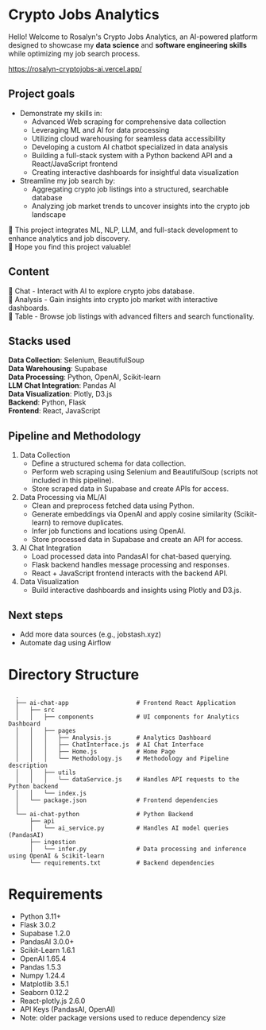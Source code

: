 # Crypto Jobs Analytics

Hello! Welcome to Rosalyn's Crypto Jobs Analytics, an AI-powered platform designed to showcase my <b>data science</b> and <b>software engineering skills</b> while optimizing my job search process. 

https://rosalyn-cryptojobs-ai.vercel.app/

## Project goals
- Demonstrate my skills in: <br>
   - Advanced Web scraping for comprehensive data collection
   - Leveraging ML and AI for data processing
   - Utilizing cloud warehousing for seamless data accessibility
   - Developing a custom AI chatbot specialized in data analysis
   - Building a full-stack system with a Python backend API and a React/JavaScript frontend
   - Creating interactive dashboards for insightful data visualization
- Streamline my job search by:
   - Aggregating crypto job listings into a structured, searchable database
   - Analyzing job market trends to uncover insights into the crypto job landscape

🚀 This project integrates ML, NLP, LLM, and full-stack development to enhance analytics and job discovery.<br>
🚀 Hope you find this project valuable!<br>

## Content
📌 Chat - Interact with AI to explore crypto jobs database. <br>
📌 Analysis - Gain insights into crypto job market with interactive dashboards. <br>
📌 Table - Browse job listings with advanced filters and search functionality. <br>

## Stacks used
<b>Data Collection</b>: Selenium, BeautifulSoup <br>
<b>Data Warehousing</b>: Supabase <br>
<b>Data Processing</b>: Python, OpenAI, Scikit-learn <br>
<b>LLM Chat Integration</b>: Pandas AI <br>
<b>Data Visualization</b>: Plotly, D3.js <br>
<b>Backend</b>: Python, Flask <br>
<b>Frontend</b>: React, JavaScript <br>

## Pipeline and Methodology
1. Data Collection
   - Define a structured schema for data collection.
   - Perform web scraping using Selenium and BeautifulSoup (scripts not included in this pipeline).
   - Store scraped data in Supabase and create APIs for access. 
3. Data Processing via ML/AI
   - Clean and preprocess fetched data using Python.
   - Generate embeddings via OpenAI and apply cosine similarity (Scikit-learn) to remove duplicates.
   - Infer job functions and locations using OpenAI.
   - Store processed data in Supabase and create an API for access.
4. AI Chat Integration
   - Load processed data into PandasAI for chat-based querying.
   - Flask backend handles message processing and responses.
   - React + JavaScript frontend interacts with the backend API.
5. Data Visualization
   - Build interactive dashboards and insights using Plotly and D3.js.

## Next steps
- Add more data sources (e.g., jobstash.xyz)
- Automate dag using Airflow


# Directory Structure  
      .
      ├── ai-chat-app                   # Frontend React Application 
      │   ├── src
      │   │   ├── components            # UI components for Analytics Dashboard
      │   │   ├── pages
      │   │   │   ├── Analysis.js       # Analytics Dashboard 
      │   │   │   ├── ChatInterface.js  # AI Chat Interface 
      │   │   │   ├── Home.js           # Home Page  
      │   │   │   └── Methodology.js    # Methodology and Pipeline description 
      │   │   ├── utils
      │   │   │   └── dataService.js    # Handles API requests to the Python backend
      │   │   └── index.js
      │   └── package.json              # Frontend dependencies 
      │
      └── ai-chat-python                # Python Backend
          ├── api                       
          │   └── ai_service.py         # Handles AI model queries (PandasAI)
          ├── ingestion
          │   └── infer.py              # Data processing and inference using OpenAI & Scikit-learn
          └── requirements.txt          # Backend dependencies 

# Requirements 
- Python 3.11+
- Flask 3.0.2
- Supabase 1.2.0
- PandasAI 3.0.0+
- Scikit-Learn 1.6.1
- OpenAI 1.65.4
- Pandas 1.5.3
- Numpy 1.24.4
- Matplotlib 3.5.1
- Seaborn 0.12.2
- React-plotly.js 2.6.0
- API Keys (PandasAI, OpenAI) <br>
- Note: older package versions used to reduce dependency size
